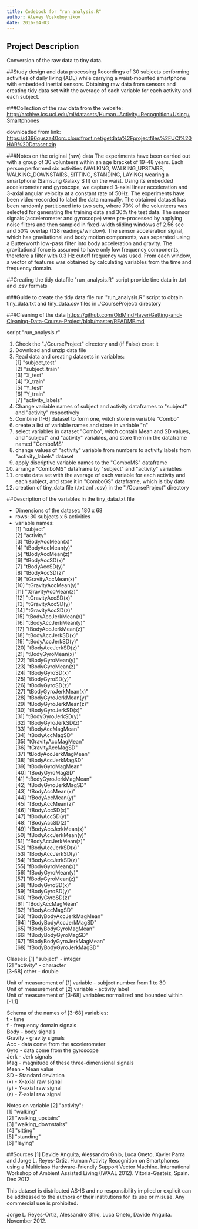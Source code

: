 ```yaml
---
title: Codebook for "run_analysis.R"
author: Alexey Voskoboynikov
date: 2016-04-03
---
```


## Project Description
Conversion of the raw data to tiny data. 

##Study design and data processing
Recordings of 30 subjects performing activities of daily living (ADL) while carrying a waist-mounted smartphone with embedded inertial sensors. Obtaining raw data from sensors and creating tidy data set with the average of each variable for each activity and each subject.

###Collection of the raw data
from the website:
http://archive.ics.uci.edu/ml/datasets/Human+Activity+Recognition+Using+Smartphones

downloaded from link:
https://d396qusza40orc.cloudfront.net/getdata%2Fprojectfiles%2FUCI%20HAR%20Dataset.zip

###Notes on the original (raw) data 
The experiments have been carried out with a group of 30 volunteers within an age bracket of 19-48 years. Each person performed six activities (WALKING, WALKING_UPSTAIRS, WALKING_DOWNSTAIRS, SITTING, STANDING, LAYING) wearing a smartphone (Samsung Galaxy S II) on the waist. Using its embedded accelerometer and gyroscope, we captured 3-axial linear acceleration and 3-axial angular velocity at a constant rate of 50Hz. The experiments have been video-recorded to label the data manually. The obtained dataset has been randomly partitioned into two sets, where 70% of the volunteers was selected for generating the training data and 30% the test data. 
The sensor signals (accelerometer and gyroscope) were pre-processed by applying noise filters and then sampled in fixed-width sliding windows of 2.56 sec and 50% overlap (128 readings/window). The sensor acceleration signal, which has gravitational and body motion components, was separated using a Butterworth low-pass filter into body acceleration and gravity. The gravitational force is assumed to have only low frequency components, therefore a filter with 0.3 Hz cutoff frequency was used. From each window, a vector of features was obtained by calculating variables from the time and frequency domain.

##Creating the tidy datafile
"run_analysis.R" script provide tine data in .txt and .csv formats

###Guide to create the tidy data file
run "run_analysis.R" script to obtain tiny_data.txt and tiny_data.csv files in ./CourseProject/ directory

###Cleaning of the data
https://github.com/OldMindFlayer/Getting-and-Cleaning-Data-Course-Project/blob/master/README.md              

script "run_analysis.r"                                                  
1) Check the "./CourseProject" directory and (if False) creat it                                      
2) Download and unzip data file                                                                              
3) Read data and creating datasets in variables:                                         
[1] "subject_test"                
[2] "subject_train"               
[3] "X_test"               
[4] "X_train"              
[5] "Y_test"                     
[6] "Y_train"                
[7] "activity_labels"                                                                                       
4) Change variable names of subject and activity dataframes to "subject" and "activity" respectively         
5) Combine [1-6] dataset to form one, witch store in variable "Combo"                                            
6) create a list of variable names and store in variable "n"                                                       
7) select variables in dataset "Combo", witch contain Mean and SD values, and "subject" and "activity" variables, and store them in the dataframe named "ComboMS"                                        
8) change values of "activity" variable from numbers to activity labels from "activity_labels" dataset          
9) apply discriptive variable names to the "ComboMS" dataframe                                               
10) arrange "ComboMS" dataframe by "subject" and "activity" variables                                          
11) create data set with the average of each variable for each activity and each subject, and store it in "ComboGS" dataframe, which is tiby data                            
12) creation of tiny_data file (.txt anf .csv) in the "./CourseProject" directory                             

##Description of the variables in the tiny_data.txt file
 - Dimensions of the dataset: 180 x 68
 - rows: 30 subjects x 6 activities
 - variable names:          
 [1] "subject"                 
 [2] "activity"                
 [3] "tBodyAccMean(x)"         
 [4] "tBodyAccMean(y)"         
 [5] "tBodyAccMean(z)"         
 [6] "tBodyAccSD(x)"           
 [7] "tBodyAccSD(y)"           
 [8] "tBodyAccSD(z)"           
 [9] "tGravityAccMean(x)"      
[10] "tGravityAccMean(y)"      
[11] "tGravityAccMean(z)"      
[12] "tGravityAccSD(x)"        
[13] "tGravityAccSD(y)"        
[14] "tGravityAccSD(z)"        
[15] "tBodyAccJerkMean(x)"     
[16] "tBodyAccJerkMean(y)"     
[17] "tBodyAccJerkMean(z)"     
[18] "tBodyAccJerkSD(x)"       
[19] "tBodyAccJerkSD(y)"       
[20] "tBodyAccJerkSD(z)"       
[21] "tBodyGyroMean(x)"        
[22] "tBodyGyroMean(y)"        
[23] "tBodyGyroMean(z)"        
[24] "tBodyGyroSD(x)"          
[25] "tBodyGyroSD(y)"          
[26] "tBodyGyroSD(z)"          
[27] "tBodyGyroJerkMean(x)"    
[28] "tBodyGyroJerkMean(y)"    
[29] "tBodyGyroJerkMean(z)"    
[30] "tBodyGyroJerkSD(x)"      
[31] "tBodyGyroJerkSD(y)"      
[32] "tBodyGyroJerkSD(z)"      
[33] "tBodyAccMagMean"         
[34] "tBodyAccMagSD"           
[35] "tGravityAccMagMean"      
[36] "tGravityAccMagSD"        
[37] "tBodyAccJerkMagMean"     
[38] "tBodyAccJerkMagSD"       
[39] "tBodyGyroMagMean"        
[40] "tBodyGyroMagSD"          
[41] "tBodyGyroJerkMagMean"    
[42] "tBodyGyroJerkMagSD"      
[43] "fBodyAccMean(x)"         
[44] "fBodyAccMean(y)"         
[45] "fBodyAccMean(z)"         
[46] "fBodyAccSD(x)"           
[47] "fBodyAccSD(y)"           
[48] "fBodyAccSD(z)"           
[49] "fBodyAccJerkMean(x)"     
[50] "fBodyAccJerkMean(y)"     
[51] "fBodyAccJerkMean(z)"     
[52] "fBodyAccJerkSD(x)"       
[53] "fBodyAccJerkSD(y)"       
[54] "fBodyAccJerkSD(z)"       
[55] "fBodyGyroMean(x)"        
[56] "fBodyGyroMean(y)"        
[57] "fBodyGyroMean(z)"        
[58] "fBodyGyroSD(x)"          
[59] "fBodyGyroSD(y)"            
[60] "fBodyGyroSD(z)"          
[61] "fBodyAccMagMean"           
[62] "fBodyAccMagSD"            
[63] "fBodyBodyAccJerkMagMean"     
[64] "fBodyBodyAccJerkMagSD"        
[65] "fBodyBodyGyroMagMean"        
[66] "fBodyBodyGyroMagSD"          
[67] "fBodyBodyGyroJerkMagMean"       
[68] "fBodyBodyGyroJerkMagSD"     

Classes:
 [1] "subject" - integer           
 [2] "activity" - character          
 [3-68] other - double          
 
Unit of measurement of [1] variable - subject number from 1 to 30        
Unit of measurement of [2] variable - activity label         
Unit of measurement of [3-68] variables normalized and bounded within [-1,1]        

Schema of the names of [3-68] variables:      
t - time                                                    
f - frequency domain signals                                   
Body - body signals                                        
Gravity - gravity signals                                   
Acc - data come from the accelerometer                               
Gyro - data come from the gyroscope                                 
Jerk - Jerk signals                                               
Mag - magnitude of these three-dimensional signals                   
Mean - Mean value                                             
SD - Standard deviation                                           
(x) - X-axial raw signal                                
(y) - Y-axial raw signal                                   
(z) - Z-axial raw signal                                      

Notes on variable [2] "activity":      
[1] "walking"               
[2] "walking_upstairs"       
[3] "walking_downstairs"       
[4] "sitting"             
[5] "standing"          
[6] "laying" 

##Sources
[1] Davide Anguita, Alessandro Ghio, Luca Oneto, Xavier Parra and Jorge L. Reyes-Ortiz. Human Activity Recognition on Smartphones using a Multiclass Hardware-Friendly Support Vector Machine. International Workshop of Ambient Assisted Living (IWAAL 2012). Vitoria-Gasteiz, Spain. Dec 2012

This dataset is distributed AS-IS and no responsibility implied or explicit can be addressed to the authors or their institutions for its use or misuse. Any commercial use is prohibited.

Jorge L. Reyes-Ortiz, Alessandro Ghio, Luca Oneto, Davide Anguita. November 2012.
